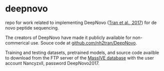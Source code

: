 # deepnovo
repo for work related to implementing DeepNovo ([Tran et al., 2017](http://www.pnas.org/content/114/31/8247.full)) for de novo peptide sequencing.

The creators of DeepNovo have made it publicly available for non-commerical use. 
Souce code at [github.com/nh2tran/DeepNovo](https://github.com/nh2tran/DeepNovo).

Training and testing datasets, pretrained models, and source code availble to download from the FTP server of the [MassIVE database](ftp://massive.ucsd.edu/) with the user account Nancyzxll, password DeepNovo2017.


